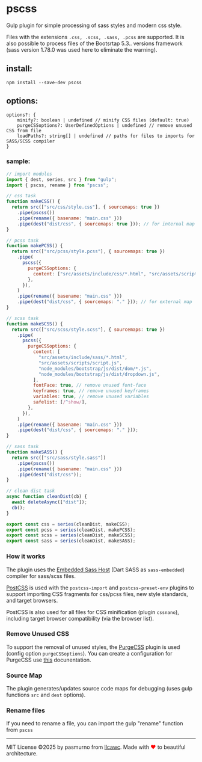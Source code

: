 # pscss

Gulp plugin for simple processing of sass styles and modern css style.

Files with the extensions `.css, .scss, .sass, .pcss` are supported. It is also possible to process files of the Bootsrtap 5.3.. versions framework (sass version 1.78.0 was used here to eliminate the warning).

## install:

```
npm install --save-dev pscss
```

## options:

```
options?: {
    minify?: boolean | undefined // minify CSS files (default: true)
    purgeCSSoptions?: UserDefinedOptions | undefined // remove unused CSS from file
    loadPaths?: string[] | undefined // paths for files to imports for SASS/SCSS compiler
}
```

### sample:

```js
// import modules
import { dest, series, src } from "gulp";
import { pscss, rename } from "pscss";

// css task
function makeCSS() {
  return src(["src/css/style.css"], { sourcemaps: true })
    .pipe(pscss())
    .pipe(rename({ basename: "main.css" }))
    .pipe(dest("dist/css", { sourcemaps: true })); // for internal map
}

// pcss task
function makePCSS() {
  return src(["src/pcss/style.pcss"], { sourcemaps: true })
    .pipe(
      pscss({
        purgeCSSoptions: {
          content: ["src/assets/include/css/*.html", "src/assets/scripts/main.js"],
        },
      }),
    )
    .pipe(rename({ basename: "main.css" }))
    .pipe(dest("dist/css", { sourcemaps: "." })); // for external map
}

// scss task
function makeSCSS() {
  return src(["src/scss/style.scss"], { sourcemaps: true })
    .pipe(
      pscss({
        purgeCSSoptions: {
          content: [
            "src/assets/include/sass/*.html",
            "src/assets/scripts/script.js",
            "node_modules/bootstrap/js/dist/dom/*.js",
            "node_modules/bootstrap/js/dist/dropdown.js",
          ],
          fontFace: true, // remove unused font-face
          keyframes: true, // remove unused keyframes
          variables: true, // remove unused variables
          safelist: [/^show/],
        },
      }),
    )
    .pipe(rename({ basename: "main.css" }))
    .pipe(dest("dist/css", { sourcemaps: "." }));
}

// sass task
function makeSASS() {
  return src(["src/sass/style.sass"])
    .pipe(pscss())
    .pipe(rename({ basename: "main.css" }))
    .pipe(dest("dist/css"));
}

// clean dist task
async function cleanDist(cb) {
  await deleteAsync(["dist"]);
  cb();
}

export const css = series(cleanDist, makeCSS);
export const pcss = series(cleanDist, makePCSS);
export const scss = series(cleanDist, makeSCSS);
export const sass = series(cleanDist, makeSASS);
```

### How it works

The plugin uses the [Embedded Sass Host](https://www.npmjs.com/package/sass-embedded) (Dart SASS as `sass-embedded`) compiler for sass/scss files.

[PostCSS](https://github.com/postcss/postcss) is used with the `postcss-import` and `postcss-preset-env` plugins to support importing CSS fragments for css/pcss files, new style standards, and target browsers.

PostCSS is also used for all files for CSS minification (plugin `cssnano`), including target browser compatibility (via the browser list).

### Remove Unused CSS

To support the removal of unused styles, the [PurgeCSS](https://purgecss.com/) plugin is used (config option `purgeCSSoptions`). You can create a configuration for PurgeCSS use [this](https://purgecss.com/configuration.html) docunentation.

### Source Map

The plugin generates/updates source code maps for debugging (uses gulp functions `src` and `dest` options).

### Rename files

If you need to rename a file, you can import the gulp "rename" function from `pscss`

---

MIT License ©2025 by pasmurno from [llcawc](https://github.com/llcawc). Made with <span style="color:red;">❤</span> to beautiful architecture.
